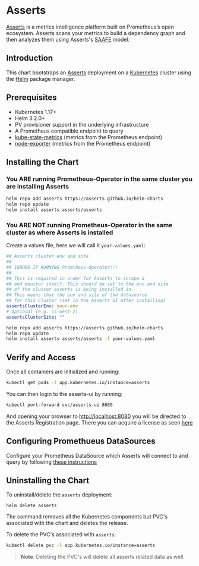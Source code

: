 # Asserts

[Asserts](http://www.asserts.ai) is a metrics intelligence platform built on Prometheus’s open ecosystem. Asserts scans your metrics to build a dependency graph and then analyzes them using Asserts's [SAAFE](https://docs.asserts.ai/understanding-saafe-model) model.

## Introduction

This chart bootstraps an [Asserts](https://www.asserts.ai) deployment on a [Kubernetes](https://kubernetes.io) cluster using the [Helm](https://helm.sh) package manager.

## Prerequisites

- Kubernetes 1.17+
- Helm 3.2.0+
- PV provisioner support in the underlying infrastructure
- A Prometheus compatible endpoint to query
- [kube-state-metrics](https://github.com/prometheus-community/helm-charts/tree/main/charts/kube-state-metrics) (metrics from the Prometheus endpoint)
- [node-exporter](https://github.com/prometheus-community/helm-charts/tree/main/charts/prometheus-node-exporter) (metrics from the Prometheus endpoint)

## Installing the Chart

### You ARE running Prometheus-Operator in the same cluster you are installing Asserts

```bash
helm repo add asserts https://asserts.github.io/helm-charts
helm repo update
helm install asserts asserts/asserts
```

### You ARE NOT running Prometheus-Operator in the same cluster as where Asserts is installed

Create a values file, here we will call it `your-values.yaml`:

```yaml
## Asserts cluster env and site
##
## IGNORE IF RUNNING Promtheus-Operator!!!
##
## This is required in order for Asserts to scrape a
## and monitor itself. This should be set to the env and site
## of the cluster asserts is being installed in.
## This means that the env and site of the datasource
## for this cluster (set in the Asserts UI after installing)
assertsClusterEnv: your-env
# optional (e.g. us-west-2)
assertsClusterSite: ""
```

```bash
helm repo add asserts https://asserts.github.io/helm-charts
helm repo update
helm install asserts asserts/asserts -f your-values.yaml
```

## Verify and Access

Once all containers are initialized and running:

```bash
kubectl get pods -l app.kubernetes.io/instance=asserts
```

You can then login to the asserts-ui by running:

```bash
kubectl port-forward svc/asserts-ui 8080
```

And opening your browser to [http://localhost:8080](http://localhost:8080)
you will be directed to the Asserts Registration page. There you can acquire
a license as seen [here](https://docs.asserts.ai/getting-started/self-hosted/helm-chart#see-the-data)

## Configuring Promethueus DataSources
Configure your Prometheus DataSource which Asserts will connect to
and query by following [these instructions](https://docs.asserts.ai/integrations/data-source/prometheus)

## Uninstalling the Chart

To uninstall/delete the `asserts` deployment:

```console
helm delete asserts
```

The command removes all the Kubernetes components but PVC's associated with the chart and deletes the release.

To delete the PVC's associated with `asserts`:

```bash
kubectl delete pvc -l app.kubernetes.io/instance=asserts
```

> **Note**: Deleting the PVC's will delete all asserts related data as well.


